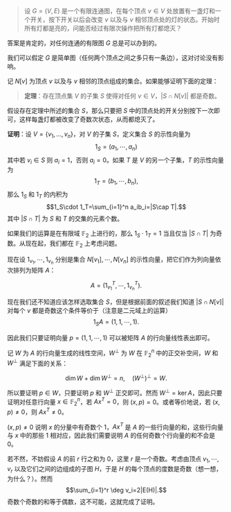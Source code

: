 
> 设 $G=(V,E)$ 是一个有限连通图，在每个顶点 $v\in V$ 处放置有一盏灯和一个开关，按下开关以后会改变 $v$ 以及与 $v$ 相邻顶点处的灯的状态。开始时所有灯都是亮的，问能否经过有限次操作把所有灯都熄灭？

答案是肯定的，对任何连通的有限图 $G$ 总是可以办到的。

我们可以假定 $G$ 是简单图（任何两个顶点之间之多只有一条边），这对讨论没有影响。

记 $N[v]$ 为顶点 $v$ 以及与 $v$ 相邻的顶点组成的集合。如果能够证明下面的定理：

> **定理**：存在顶点集 $V$ 的子集 $S$ 使得对任何 $v\in V$，$|S\cap N[v]|$ 都是奇数。

假设存在定理中所述的集合 $S$，那么只要把 $S$ 中的顶点处的开关分别按下一次即可，这样每盏灯都被改变了奇数次状态，从而都熄灭了。

**证明**：设 $V=\{v_1,\ldots,v_n\}$，对 $V$ 的子集 $S$，定义集合 $S$ 的示性向量为
$$1_S=(a_1,\cdots,a_n)$$
其中若 $v_i\in S$ 则 $a_i=1$，否则 $a_i=0$。如果 $T$ 是 $V$ 的另一个子集，$T$ 的示性向量为 $$1_T=(b_1,\cdots,b_n),$$
那么 $1_S$ 和 $1_T$ 的内积为
$$1_S\cdot 1_T=\sum_{i=1}^n a_ib_i=|S\cap T|.$$
其中 $|S\cap T|$ 为 $S$ 和 $T$ 的交集的元素个数。

如果我们的运算是在有限域 $\mathbb{F}_2$ 上进行的，那么 $1_S\cdot1_T=1$ 当且仅当 $|S\cap T|$ 为奇数。从现在起，我们都在 $\mathbb{F}_2$ 上考虑问题。

现在设 $1_{v_1},\cdots,1_{v_n}$ 分别是集合 $N[v_1],\cdots,N[v_n]$ 的示性向量，把它们作为列向量依次排列为矩阵 $A$：

$$A=(1_{v_1}^T,\cdots,1_{v_n}^T).$$

现在我们还不知道应该怎样选取集合 $S$，但是根据前面的叙述我们知道 $|S\cap N[v]|$ 对每个 $v$ 都是奇数这个条件等价于（注意是二元域上的运算）
$$1_S A=(1,1,\cdots,1).$$

因此我们只要证明向量 $p=(1,1,\cdots,1)$ 可以被矩阵 $A$ 的行向量线性表出即可。

记 $W$ 为 $A$ 的行向量生成的线性空间，$W^\bot$ 为 $W$ 在 $\mathbb{F}_2^n$ 中的正交补空间，$W$ 和 $W^\bot$ 满足下面的关系：

$$\dim W+\dim W^\bot=n,\quad (W^\bot)^\bot=W.$$

所以要证明 $p\in W$，只要证明 $p$ 和 $W^\bot$ 正交即可。然而 $W^\bot=\ker A$，因此只要证明对任意行向量 $x\in\mathbb{F}_2^n$，若 $Ax^T=0$，则 $(x,p)=0$。或者等价地说，若 $(x,p)\ne0$，则 $Ax^T\ne0$。

$(x,p)\ne0$ 说明 $x$ 的分量中有奇数个 1，$Ax^T$ 是 $A$ 的一些行向量的和，这些行向量与 $x$ 中的那些 1 相对应，因此我们需要说明 $A$ 的任何奇数个行向量的和不会是 0。

若不然，不妨假设 $A$ 的前 $r$ 行之和为 0，这里 $r$ 是一个奇数。考虑由顶点 $v_1,\cdots,v_r$ 以及它们之间的边组成的子图 $H$，于是 $H$ 的每个顶点的度数是奇数（想一想，为什么？）。然而
$$\sum_{i=1}^r \deg v_i=2|E(H)|.$$
奇数个奇数的和等于偶数，这不可能，这就完成了证明。
